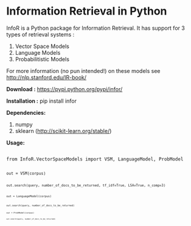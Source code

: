 Information Retrieval in Python
=====

InfoR is a Python package for Information Retrieval. It has support for 3 types of retrieval systems : 

1. Vector Space Models
2. Language Models
3. Probabilitistic Models

For more information (no pun intended!) on these models see http://nlp.stanford.edu/IR-book/

<b>Download :</b> https://pypi.python.org/pypi/infor/

<b>Installation :</b> pip install infor

<b> Dependencies:</b>

1. numpy
2. sklearn (http://scikit-learn.org/stable/)

<b> Usage:</b>

<code>
from InfoR.VectorSpaceModels import VSM, LanguageModel, ProbModel


<code>
out = VSM(corpus)

<code>
out.search(query, number_of_docs_to_be_returned, tf_idf=True, LSA=True, n_comp=3)


<code>
out = LanguageModel(corpus)

<code>
out.search(query, number_of_docs_to_be_returned)


<code>
out = ProbModel(corpus)

<code>
out.search(query, number_of_docs_to_be_returned)
</code>




